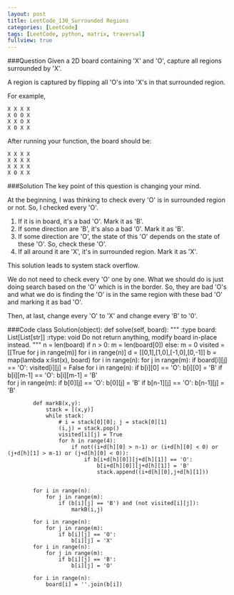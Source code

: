 ```yaml
---
layout: post
title: LeetCode_130_Surrounded Regions
categories: [LeetCode]
tags: [LeetCode, python, matrix, traversal]
fullview: true
---
```

###Question
Given a 2D board containing 'X' and 'O', capture all regions surrounded by 'X'.

A region is captured by flipping all 'O's into 'X's in that surrounded region.

For example,

	X X X X
	X O O X
	X X O X
	X O X X

After running your function, the board should be:

	X X X X
	X X X X
	X X X X
	X O X X

###Solution
The key point of this question is changing your mind. 

At the beginning, I was thinking to check every 'O' is in surrounded region or not. So, I checked every 'O'.

1. If it is in board, it's a bad 'O'. Mark it as 'B'.
2. If some direction are 'B', it's also a bad '0'. Mark it as 'B'.
3. If some direction are 'O', the state of this 'O' depends on the state of these 'O'. So, check these 'O'.
4. If all around it are 'X', it's in surrounded region. Mark it as 'X'.

This solution leads to system stack overflow.

We do not need to check every 'O' one by one. What we should do is just doing search based on the 'O' which is in the border. So, they are bad 'O's and what we do is finding the 'O' is in the same region with these bad 'O' and marking it as bad 'O'.

Then, at last, change every 'O' to 'X' and change every 'B' to '0'.

###Code
	class Solution(object):
        def solve(self, board):
            """
            :type board: List[List[str]]
            :rtype: void Do not return anything, modify board in-place instead.
            """
            n = len(board)
            if n > 0:
                m = len(board[0])
            else: m = 0
            visited = [[True for j in range(m)] for i in range(n)]
            d = [[0,1],[1,0],[-1,0],[0,-1]]
            b = map(lambda x:list(x), board)
            for i in range(n):
                for j in range(m):
                    if board[i][j] == 'O':
                        visited[i][j] = False
            for i in range(n):
                if b[i][0] == 'O':
                    b[i][0] = 'B'
                if b[i][m-1] == 'O':
                    b[i][m-1] = 'B'                
            for j in range(m):
                if b[0][j] == 'O':
                    b[0][j] = 'B' 
                if b[n-1][j] == 'O':
                    b[n-1][j] = 'B'                 
            
            def markB(x,y):
                stack = [(x,y)]
                while stack:
                    # i = stack[0][0]; j = stack[0][1]
                    (i,j) = stack.pop()
                    visited[i][j] = True
                    for h in range(4):
                        if not((i+d[h][0] > n-1) or (i+d[h][0] < 0) or (j+d[h][1] > m-1) or (j+d[h][0] < 0)):
                            if b[i+d[h][0]][j+d[h][1]] == 'O':
                                b[i+d[h][0]][j+d[h][1]] = 'B'
                                stack.append((i+d[h][0],j+d[h][1]))


            for i in range(n):
                for j in range(m):
                    if (b[i][j] == 'B') and (not visited[i][j]):
                        markB(i,j)

            for i in range(n):
                for j in range(m):
                    if b[i][j] == 'O':
                        b[i][j] = 'X'                              
            for i in range(n):
                for j in range(m):
                    if b[i][j] == 'B':
                        b[i][j] = 'O' 

            for i in range(n):
                board[i] = ''.join(b[i])